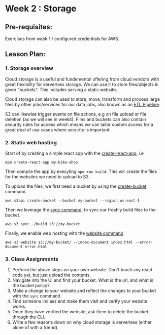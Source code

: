 # Week 2 : Storage

## Pre-requisites:

Exercises from week 1 / configured credentials for AWS.

## Lesson Plan:

### 1. Storage overview

Cloud storage is a useful and fundemental offering from cloud vendors with great flexibility for serverless storage. We can use it to store files/objects in given "buckets". This includes serving a static website.

Cloud storage can also be used to store, move, transform and process large files by other jobs/services for our data jobs, also known as an [ETL Pipeline](https://www.snowflake.com/guides/etl-pipeline#:~:text=An%20ETL%20pipeline%20is%20the,and%20move%20it%20to%20another.).

S3 can likewise trigger events on file actions, e.g on file upload or file deletion (as we will see in week4). Files and buckets can also contain security rules for access which means we can tailor custom access for a great deal of use cases where security is important.

### 2. Static web hosting

Start of by creating a simple react app with the [create-react-app](https://github.com/facebook/create-react-app), i.e

`npm create-react-app my-bike-shop`

Then compile the app by execyting `npm run build`. This will create the files for the websites we need to upload to S3.

To upload the files, we first need a bucket by using the [create-bucket](https://awscli.amazonaws.com/v2/documentation/api/latest/reference/s3api/create-bucket.html) command.

`aws s3api create-bucket --bucket my-bucket --region us-east-1`

Then we leverage the [sync command](https://docs.aws.amazon.com/cli/latest/reference/s3/sync.html), to sync our freshly build files to the bucket.

`aws s3 sync ./build s3://my-bucket`

Finally, we enable web hosting with the [website command](https://docs.aws.amazon.com/cli/latest/reference/s3/website.html)

`aws s3 website s3://my-bucket/ --index-document index.html --error-document error.html`

### 3. Class Assignments

1. Perform the above steps on your own website. Don't touch any react code yet, but just upload the contents.
2. Navigate into the UI and find your bucket. What is the url, and what is the bucket policy?
3. Make a change to your website and reflect the changes to your bucket with the `sync` command.
4. Find someone inclass and make them visit and verify your website works.
5. Once they have verified the website, ask them to delete the bucket through the CLI.
6. Write a few reasons down on why cloud storage is serverless (either alone of with a friend).
